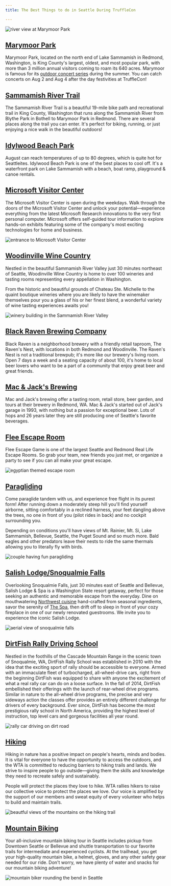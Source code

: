 ```yaml
---
title: The Best Things to do in Seattle During TruffleCon

---
```


![river view at Marymoor Park](/img/blog/the-best-things-to-do-in-seattle-during-trufflecon/layer-1.jpg)

## [Marymoor Park](https://www.kingcounty.gov/services/parks-recreation/parks/parks-and-natural-lands/popular-parks/marymoor.aspx)

Marymoor Park, located on the north end of Lake Sammamish in Redmond, Washington, is King County's largest, oldest, and most popular park, with more than 3 million annual visitors coming to roam its 640 acres. Marymoor is famous for its [outdoor concert series](https://www.marymoorconcerts.com/events) during the summer. You can catch concerts on Aug 2 and Aug 4 after the day festivities at TruffleCon!

## [Sammamish River Trail](https://www.alltrails.com/trail/us/washington/sammamish-river)

The Sammamish River Trail is a beautiful 19-mile bike path and recreational trail in King County, Washington that runs along the Sammamish River from Blythe Park in Bothell to Marymoor Park in Redmond. There are several places along the trail you can enter. It's perfect for biking, running, or just enjoying a nice walk in the beautiful outdoors!

## [Idylwood Beach Park](https://experienceredmond.com/activities-and-attractions/idylwood-beach-park/)

August can reach temperatures of up to 80 degrees, which is quite hot for Seattleites. Idylwood Beach Park is one of the best places to cool off. It's a waterfront park on Lake Sammamish with a beach, boat ramp, playground & canoe rentals.

## [Microsoft Visitor Center](https://experienceredmond.com/activities-and-attractions/microsoft-visitors-center/)

The Microsoft Visitor Center is open during the weekdays. Walk through the doors of the Microsoft Visitor Center and unlock your potential—experience everything from the latest Microsoft Research innovations to the very first personal computer. Microsoft offers self-guided tour information to explore hands-on exhibits featuring some of the company's most exciting technologies for home and business.

![entrance to Microsoft Visitor Center](/img/blog/the-best-things-to-do-in-seattle-during-trufflecon/layer-2.jpg)

## [Woodinville Wine Country](https://woodinvillewinecountry.com/)

Nestled in the beautiful Sammamish River Valley just 30 minutes northeast of Seattle, Woodinville Wine Country is home to over 100 wineries and tasting rooms representing every appellation in Washington.

From the historic and beautiful grounds of Chateau Ste. Michelle to the quaint boutique wineries where you are likely to have the winemaker themselves pour you a glass of his or her finest blend, a wonderful variety of wine tasting experiences awaits you!

![winery building in the Sammamish River Valley](/img/blog/the-best-things-to-do-in-seattle-during-trufflecon/layer-3.jpg)

## [Black Raven Brewing Company](https://www.blackravenbrewing.com/)

Black Raven is a neighborhood brewery with a friendly retail taproom, The Raven's Nest, with locations in both Redmond and Woodinville. The Raven's Nest is not a traditional brewpub; it's more like our brewery's living room. Open 7 days a week and a seating capacity of about 100, it's home to local beer lovers who want to be a part of a community that enjoy great beer and great friends.

## [Mac & Jack's Brewing](https://www.macandjacks.com/)

Mac and Jack's brewing offer a tasting room, retail store, beer garden, and tours at their brewery in Redmond, WA. Mac & Jack's started out of Jack's garage in 1993, with nothing but a passion for exceptional beer. Lots of hops and 26 years later they are still producing one of Seattle's favorite beverages.

## [Flee Escape Room](https://www.fleeescape.com/)

Flee Escape Game is one of the largest Seattle and Redmond Real Life Escape Rooms. So grab your team, new friends you just met, or organize a party to see if you can all make your great escape.

![egyptian themed escape room](/img/blog/the-best-things-to-do-in-seattle-during-trufflecon/layer-4.jpg)

## [Paragliding](https://www.tigermountainparagliding.com/fly-tandem/)

Come paraglide tandem with us, and experience free flight in its purest form! After running down a moderately steep hill you'll find yourself airborne, sitting comfortably in a reclined harness, your feet dangling above the trees, no one in front of you (pilot rides in back) and no cockpit surrounding you.

Depending on conditions you'll have views of Mt. Rainier, Mt. Si, Lake Sammamish, Bellevue, Seattle, the Puget Sound and so much more. Bald eagles and other predators leave their nests to ride the same thermals allowing you to literally fly with birds.

![couple having fun paragliding](/img/blog/the-best-things-to-do-in-seattle-during-trufflecon/layer-5.jpg)

## [Salish Lodge/Snoqualmie Falls](https://www.salishlodge.com/)

Overlooking Snoqualmie Falls, just 30 minutes east of Seattle and Bellevue, Salish Lodge & Spa is a Washington State resort getaway, perfect for those seeking an authentic and memorable escape from the everyday. Dine on mouthwatering [Northwest cuisine](https://www.salishlodge.com/dining.php) hand-crafted from seasonal ingredients, savor the serenity of [The Spa](https://www.salishlodge.com/spa.php), then drift off to sleep in front of your cozy fireplace in one of our newly renovated guestrooms. We invite you to experience the iconic Salish Lodge.

![aerial view of snoqualmie falls](/img/blog/the-best-things-to-do-in-seattle-during-trufflecon/layer-6.jpg)

## [DirtFish Rally Driving School](https://www.dirtfish.com/)

Nestled in the foothills of the Cascade Mountain Range in the scenic town of Snoqualmie, WA, DirtFish Rally School was established in 2010 with the idea that the exciting sport of rally should be accessible to everyone. Armed with an immaculate fleet of turbocharged, all-wheel-drive cars, right from the beginning DirtFish was equipped to share with anyone the excitement of what a real rally car can do on a loose surface. In the fall of 2014, DirtFish embellished their offerings with the launch of rear-wheel drive programs. Similar in nature to the all-wheel drive programs, the precise and very sideways action the classes offer provides an entirely different challenge for drivers of every background. Ever since, DirtFish has become the most prestigious rally school in North America, providing the highest level of instruction, top level cars and gorgeous facilities all year round.

![rally car driving on dirt road](/img/blog/the-best-things-to-do-in-seattle-during-trufflecon/layer-7.jpg)

## [Hiking](https://www.wta.org/)

Hiking in nature has a positive impact on people's hearts, minds and bodies. It is vital for everyone to have the opportunity to access the outdoors, and the WTA is committed to reducing barriers to hiking trails and lands. We strive to inspire people to go outside—giving them the skills and knowledge they need to recreate safely and sustainably.

People will protect the places they love to hike. WTA rallies hikers to raise our collective voice to protect the places we love. Our voice is amplified by the support of our members and sweat equity of every volunteer who helps to build and maintain trails.

![beautful views of the mountains on the hiking trail](/img/blog/the-best-things-to-do-in-seattle-during-trufflecon/layer-8.jpg)

## [Mountain Biking](https://seattlemountainbiketours.com/)

Your all-inclusive mountain biking tour in Seattle includes pickup from Downtown Seattle or Bellevue and shuttle transportation to our favorite trails for intermediate and experienced cyclists. At the trailhead, you get your high-quality mountain bike, a helmet, gloves, and any other safety gear needed for our ride. Don't worry, we have plenty of water and snacks for our mountain biking adventure!

![mountain biker rounding the bend in Seattle](/img/blog/the-best-things-to-do-in-seattle-during-trufflecon/layer-9.jpg)


